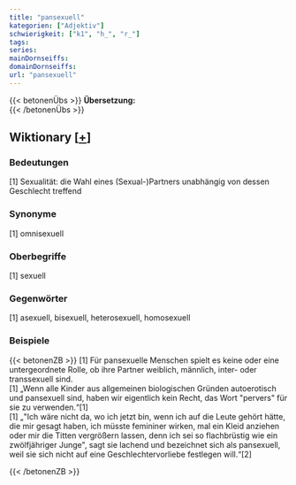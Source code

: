 ```yaml
---
title: "pansexuell"
kategorien: ["Adjektiv"]
schwierigkeit: ["k1", "h_", "r_"]
tags:
series:
mainDornseiffs:
domainDornseiffs:
url: "pansexuell"
---
```


{{< betonenÜbs >}}
**Übersetzung:**  
{{< /betonenÜbs >}}

## Wiktionary [[+](https://de.wiktionary.org/wiki/pansexuell)]

### Bedeutungen
[1] Sexualität: die Wahl eines (Sexual-)Partners unabhängig von dessen Geschlecht treffend  

### Synonyme
[1] omnisexuell  

### Oberbegriffe
[1] sexuell  

### Gegenwörter
[1] asexuell, bisexuell, heterosexuell, homosexuell  

### Beispiele
{{< betonenZB >}}
[1] Für pansexuelle Menschen spielt es keine oder eine untergeordnete Rolle, ob ihre Partner weiblich, männlich, inter- oder transsexuell sind.  
[1] „Wenn alle Kinder aus allgemeinen biologischen Gründen autoerotisch und pansexuell sind, haben wir eigentlich kein Recht, das Wort "pervers" für sie zu verwenden.“[1]  
[1] „"Ich wäre nicht da, wo ich jetzt bin, wenn ich auf die Leute gehört hätte, die mir gesagt haben, ich müsste femininer wirken, mal ein Kleid anziehen oder mir die Titten vergrößern lassen, denn ich sei so flachbrüstig wie ein zwölfjähriger Junge", sagt sie lachend und bezeichnet sich als pansexuell, weil sie sich nicht auf eine Geschlechtervorliebe festlegen will.“[2]  

{{< /betonenZB >}}

